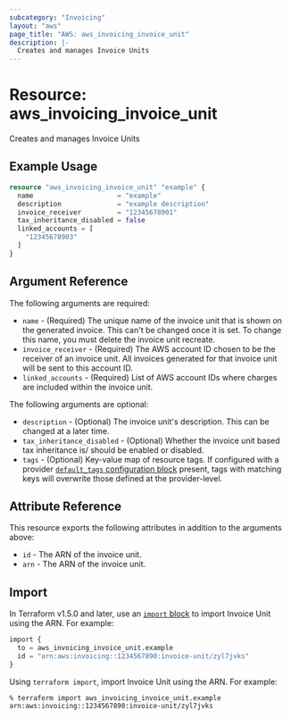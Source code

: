 ```yaml
---
subcategory: "Invoicing"
layout: "aws"
page_title: "AWS: aws_invoicing_invoice_unit"
description: |-
  Creates and manages Invoice Units
---
```


# Resource: aws_invoicing_invoice_unit

Creates and manages Invoice Units

## Example Usage

```terraform
resource "aws_invoicing_invoice_unit" "example" {
  name                     = "example"
  description              = "example description"
  invoice_receiver         = "12345678901"
  tax_inheritance_disabled = false
  linked_accounts = [
    "12345678903"
  ]
}
```

## Argument Reference

The following arguments are required:

* `name` - (Required) The unique name of the invoice unit that is shown on the generated invoice. This can't be changed once it is set. To change this name, you must delete the invoice unit recreate.
* `invoice_receiver` - (Required) The AWS account ID chosen to be the receiver of an invoice unit. All invoices generated for that invoice unit will be sent to this account ID.
* `linked_accounts` - (Required) List of AWS account IDs where charges are included within the invoice unit.

The following arguments are optional:

* `description` - (Optional) The invoice unit's description. This can be changed at a later time.
* `tax_inheritance_disabled` - (Optional) Whether the invoice unit based tax inheritance is/ should be enabled or disabled.
* `tags` - (Optional) Key-value map of resource tags. If configured with a provider [`default_tags` configuration block](https://registry.terraform.io/providers/hashicorp/aws/latest/docs#default_tags-configuration-block) present, tags with matching keys will overwrite those defined at the provider-level.

## Attribute Reference

This resource exports the following attributes in addition to the arguments above:

* `id` - The ARN of the invoice unit.
* `arn` - The ARN of the invoice unit.

## Import

In Terraform v1.5.0 and later, use an [`import` block](https://developer.hashicorp.com/terraform/language/import) to import Invoice Unit using the ARN. For example:

```terraform
import {
  to = aws_invoicing_invoice_unit.example
  id = "arn:aws:invoicing::1234567890:invoice-unit/zyl7jvks"
}
```

Using `terraform import`, import Invoice Unit using the ARN. For example:

```console
% terraform import aws_invoicing_invoice_unit.example arn:aws:invoicing::1234567890:invoice-unit/zyl7jvks
```
